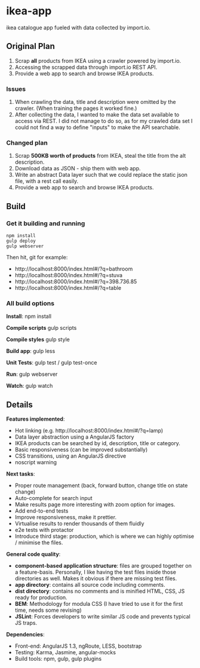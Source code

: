 # ikea-app
ikea catalogue app fueled with data collected by import.io.


## Original Plan
  1.  Scrap **all** products from IKEA using a crawler powered by import.io.
  2.  Accessing the scrapped data through import.io REST API.
  3.  Provide a web app to search and browse IKEA products.

### Issues
  1.  When crawling the data, title and description were omitted by the crawler. (When training the pages it worked fine.)
  2.  After collecting the data, I wanted to make the data set available to access via REST.
      I did not manage to do so, as for my crawled data set I could not find a way to define "inputs" to make the API searchable.
      
### Changed plan
  1.  Scrap **500KB worth of products** from IKEA, steal the title from the alt description.
  2.  Download data as JSON - ship them with web app.
  3.  Write an abstract Data layer such that we could replace the static json file, with a rest call easily.
  3.  Provide a web app to search and browse IKEA products.


## Build

### Get it building and running
    npm install
    gulp deploy
    gulp webserver

Then hit, git for example:
  * http://localhost:8000/index.html#/?q=bathroom
  * http://localhost:8000/index.html#/?q=stuva
  * http://localhost:8000/index.html#/?q=398.736.85
  * http://localhost:8000/index.html#/?q=table
    
### All build options
**Install**:
npm install

**Compile scripts**
gulp scripts

**Compile styles**
gulp style

**Build app**:
gulp less

**Unit Tests**:
gulp test / gulp test-once

**Run**:
gulp webserver

**Watch**: 
gulp watch


## Details

**Features implemented**:
  * Hot linking (e.g. http://localhost:8000/index.html#/?q=lamp)
  * Data layer abstraction using a AngularJS factory
  * IKEA products can be searched by id, description, title or category.
  * Basic responsiveness (can be improved substantially)
  * CSS transitions, using an AngularJS directive
  * noscript warning

**Next tasks**:
  * Proper route management (back, forward button, change title on state change)
  * Auto-complete for search input
  * Make results page more interesting with zoom option for images.
  * Add end-to-end tests
  * Improve responsiveness, make it prettier.
  * Virtualise results to render thousands of them fluidly
  * e2e tests with protactor
  * Introduce third stage: production, which is where we can highly optimise / minimise the files.
  
**General code quality**:
  * **component-based application structure**: files are grouped together on a feature-basis. 
    Personally, I like having the test files inside those directories as well. Makes it obvious if there are missing test files.
  * **app directory**: contains all source code including comments. 
  * **dist directory**: contains no comments and is minified HTML, CSS, JS ready for production.
  * **BEM**: Methodology for modula CSS (I have tried to use it for the first time, needs some revising)
  * **JSLint**: Forces developers to write similar JS code and prevents typical JS traps.
  
**Dependencies**:
  * Front-end: AngularJS 1.3, ngRoute, LESS, bootstrap
  * Testing: Karma, Jasmine, angular-mocks
  * Build tools: npm, gulp, gulp plugins